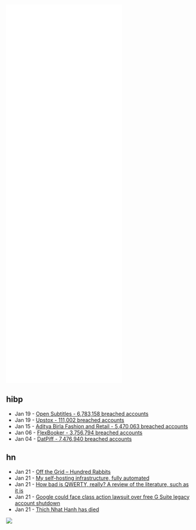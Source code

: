 ![Metrics](https://raw.githubusercontent.com/phixion/phixion/master/metrics.svg)

## hibp

<!--
for https://github.com/phixion/phixion/blob/main/.github/workflows/feeds.yml
-->
<!--START_SECTION:haveibeenpwnd-->
- Jan 19 - [Open Subtitles - 6,783,158 breached accounts](https://haveibeenpwned.com/PwnedWebsites#OpenSubtitles)
- Jan 19 - [Upstox - 111,002 breached accounts](https://haveibeenpwned.com/PwnedWebsites#Upstox)
- Jan 15 - [Aditya Birla Fashion and Retail - 5,470,063 breached accounts](https://haveibeenpwned.com/PwnedWebsites#ABFRL)
- Jan 06 - [FlexBooker - 3,756,794 breached accounts](https://haveibeenpwned.com/PwnedWebsites#FlexBooker)
- Jan 04 - [DatPiff - 7,476,940 breached accounts](https://haveibeenpwned.com/PwnedWebsites#DatPiff)
<!--END_SECTION:haveibeenpwnd-->

## hn

<!--
for https://github.com/phixion/phixion/blob/main/.github/workflows/feeds.yml
-->
<!--START_SECTION:hn-->
- Jan 21 - [Off the Grid – Hundred Rabbits](http://100r.co/site/off_the_grid.html)
- Jan 21 - [My self-hosting infrastructure, fully automated](https://github.com/khuedoan/homelab)
- Jan 21 - [How bad is QWERTY, really? A review of the literature, such as it is](https://www.erichgrunewald.com/posts/how-bad-is-qwerty-really-a-review-of-the-literature-such-as-it-is/)
- Jan 21 - [Google could face class action lawsuit over free G Suite legacy account shutdown](https://www.androidpolice.com/google-gsuite-free-legacy-class-action-investigation/)
- Jan 21 - [Thich Nhat Hanh has died](https://tricycle.org/trikedaily/thich-nhat-hanh-dies/)
<!--END_SECTION:hn-->

<!--
for https://yhype.me
-->
![](https://hit.yhype.me/github/profile?user_id=13013670)
